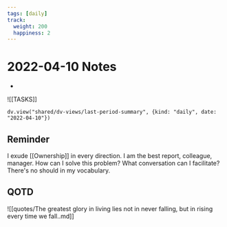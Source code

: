 ```yaml
---
tags: [daily]
track:
  weight: 200
  happiness: 2
---
```

# 2022-04-10 Notes
* 
![[TASKS]]
```dataviewjs
dv.view("shared/dv-views/last-period-summary", {kind: "daily", date: "2022-04-10"})
```
## Reminder
I exude [[Ownership]] in every direction. I am the best report, colleague, manager. 
How can I solve this problem? What conversation can I facilitate?
There's no should in my vocabulary.

## QOTD
![[quotes/The greatest glory in living lies not in never falling, but in rising every time we fall..md]]
